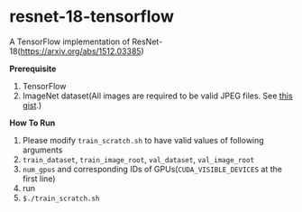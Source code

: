 # resnet-18-tensorflow

A TensorFlow implementation of ResNet-18(https://arxiv.org/abs/1512.03385)

<b>Prerequisite</b>

1. TensorFlow
2. ImageNet dataset(All images are required to be valid JPEG files. See [this gist](https://gist.github.com/dalgu90/fc358fdde0a7fe6fbbe0254b901a0de3).)

<b>How To Run</b>

1. Please modify `train_scratch.sh` to have valid values of following arguments
  1. `train_dataset`, `train_image_root`, `val_dataset`, `val_image_root`
  2. `num_gpus` and corresponding IDs of GPUs(`CUDA_VISIBLE_DEVICES` at the first line)
2. run
  1. `$./train_scratch.sh`
